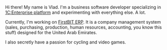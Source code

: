 ﻿Hi there! My name is Vlad. I'm a business software developer specializing in [1C:Enterprise platform](https://1c-dn.com/) and experimenting with everything else. A lot.

Currently, I'm working on [FirstBIT ERP](https://firstbit.ae). It is a company management system (sales, purchasing, production, human resources, accounting, you know this stuff) designed for the United Arab Emirates.

I also secretly have a passion for cycling and video games.